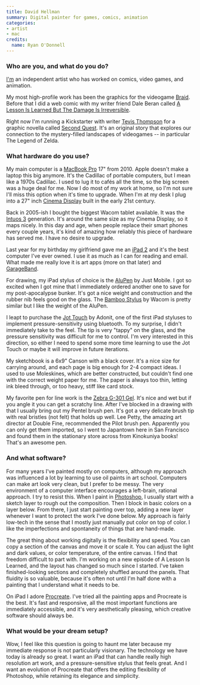 ```yaml
---
title: David Hellman
summary: Digital painter for games, comics, animation
categories:
- artist
- mac
credits:
  name: Ryan O'Donnell
---
```


### Who are you, and what do you do?

[I'm](http://www.davidhellman.net/ "David's website.") an independent artist who has worked on comics, video games, and animation.

My most high-profile work has been the graphics for the videogame [Braid][]. Before that I did a web comic with my writer friend Dale Beran called [A Lesson Is Learned But The Damage Is Irreversible](http://alessonislearned.com/ "A web comic.").

Right now I'm running a Kickstarter with writer [Tevis Thompson](http://tevisthompson.com/ "Tevis' website.") for a graphic novella called [Second Quest](http://www.kickstarter.com/projects/davidhellman/second-quest "A Kickstarter project for a graphic novel."). It's an original story that explores our connection to the mystery-filled landscapes of videogames -- in particular The Legend of Zelda.

### What hardware do you use?

My main computer is a [MacBook Pro][macbook-pro] 17" from 2010. Apple doesn't make a laptop this big anymore. It's the Cadillac of portable computers, but I mean like a 1970s Cadillac. I used to lug it to cafés all the time, so the big screen was a huge deal for me. Now I do most of my work at home, so I'm not sure I'll miss this option when it's time to upgrade. When I'm at my desk I plug into a 27" inch [Cinema Display][cinema-display] built in the early 21st century.

Back in 2005-ish I bought the biggest Wacom tablet available. It was the [Intuos 3][intuos] generation. It's around the same size as my Cinema Display, so it maps nicely. In this day and age, when people replace their smart phones every couple years, it's kind of amazing how reliably this piece of hardware has served me. I have no desire to upgrade.

Last year for my birthday my girlfriend gave me an [iPad 2][ipad-2] and it's the best computer I've ever owned. I use it as much as I can for reading and email. What made me really love it is art apps (more on that later) and [GarageBand][garageband-ios].

For drawing, my iPad stylus of choice is the [AluPen][] by Just Mobile. I got so excited when I got mine that I immediately ordered another one to save for my post-apocalypse bunker. It's got a nice weight and construction and the rubber nib feels good on the glass. The [Bamboo Stylus][bamboo] by Wacom is pretty similar but I like the weight of the AluPen.

I leapt to purchase the [Jot Touch][jot-touch] by Adonit, one of the first iPad styluses to implement pressure-sensitivity using bluetooth. To my surprise, I didn't immediately take to the feel. The tip is very "tappy" on the glass, and the pressure sensitivity was difficult for me to control. I'm very interested in this direction, so either I need to spend some more time learning to use the Jot Touch or maybe it will improve in future iterations.

My sketchbook is a 6x9" Canson with a black cover. It's a nice size for carrying around, and each page is big enough for 2-4 compact ideas. I used to use Moleskines, which are better constructed, but couldn't find one with the correct weight paper for me. The paper is always too thin, letting ink bleed through, or too heavy, stiff like card stock.

My favorite pen for line work is the [Zebra G-301 Gel][g-301-gel]. It's nice and wet but if you angle it you can get a scratchy line. After I've blocked in a drawing with that I usually bring out my Pentel brush pen. It's got a very delicate brush tip with real bristles (not felt) that holds up well. Lee Petty, the amazing art director at Double Fine, recommended the Pilot brush pen. Apparently you can only get them imported, so I went to Japantown here in San Francisco and found them in the stationary store across from Kinokuniya books! That's an awesome pen.

### And what software?

For many years I've painted mostly on computers, although my approach was influenced a lot by learning to use oil paints in art school. Computers can make art look very clean, but I prefer to be messy. The very environment of a computer interface encourages a left-brain, rational approach. I try to resist this. When I paint in [Photoshop][], I usually start with a sketch layer to rough out the composition. Then I block in basic colors on a layer below. From there, I just start painting over top, adding a new layer whenever I want to protect the work I've done below. My approach is fairly low-tech in the sense that I mostly just manually put color on top of color. I like the imperfections and spontaneity of things that are hand-made.

The great thing about working digitally is the flexibility and speed. You can copy a section of the canvas and move it or scale it. You can adjust the light and dark values, or color temperature, of the entire canvas. I find that freedom difficult to part with. I'm working on a new episode of A Lesson Is Learned, and the layout has changed so much since I started. I've taken finished-looking sections and completely shuffled around the panels. That fluidity is so valuable, because it's often not until I'm half done with a painting that I understand what it needs to be.

On iPad I adore [Procreate][procreate-ios]. I've tried all the painting apps and Procreate is the best. It's fast and responsive, all the most important functions are immediately accessible, and it's very aesthetically pleasing, which creative software should always be.

### What would be your dream setup?

Wow, I feel like this question is going to haunt me later because my immediate response is not particularly visionary. The technology we have today is already so great. I want an iPad that can handle really high resolution art work, and a pressure-sensitive stylus that feels great. And I want an evolution of Procreate that offers the editing flexibility of Photoshop, while retaining its elegance and simplicity.

[alupen]: https://just-mobile.com/ipad/alupen.html "An iPad/iPhone stylus."
[bamboo]: https://www.wacom.com/en/us/bamboo "Smaller pen/multi-touch tablets."
[cinema-display]: https://en.wikipedia.org/wiki/Apple_Cinema_Display "An LCD display."
[g-301-gel]: https://www.jetpens.com/Zebra-G-301-Gel-Ink-Pen-0.7-mm-Blue-Grip-Blue-Ink/pd/8586 "A pen."
[intuos]: https://www.wacom.com/en-us/products/pen-tablets/intuos "A pen tablet."
[ipad-2]: https://www.apple.com/ipad/ "A tablet device."
[jot-touch]: https://www.adonit.net/jot/touch/ "A Bluetooth-powered iPad stylus."
[macbook-pro]: https://www.apple.com/macbook-pro/ "A laptop."
[braid]: http://braid-game.com "A clever puzzle/platformer game."
[garageband-ios]: https://itunes.apple.com/us/app/garageband/id408709785 "A music creation app."
[photoshop]: https://www.adobe.com/products/photoshop.html "A bitmap image editor."
[procreate-ios]: https://itunes.apple.com/us/app/procreate/id425073498 "A powerful illustration app."
